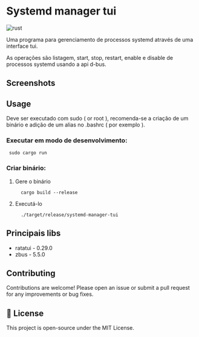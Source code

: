 # Systemd manager tui

![rust](https://img.shields.io/badge/Rust-000000?style=for-the-badge&logo=rust&logoColor=white)

Uma programa para gerenciamento de processos systemd através de uma interface tui. 

As operações são listagem, start, stop, restart, enable e disable de processos systemd usando a api d-bus. 

## Screenshots


## Usage

Deve ser executado com sudo ( or root ), recomenda-se a criação de um binário e adição de um alias no .bashrc ( por exemplo ).

### Executar em modo de desenvolvimento:
  ```
   sudo cargo run
  ```

### Criar binário:

1. Gere o binário
    ```
      cargo build --release
    ```
3. Executá-lo
    ```
      ./target/release/systemd-manager-tui
    ```

## Principais libs

- ratatui - 0.29.0
- zbus - 5.5.0

## Contributing

Contributions are welcome! Please open an issue or submit a pull request for any improvements or bug fixes.

## 📝 License

This project is open-source under the MIT License.
